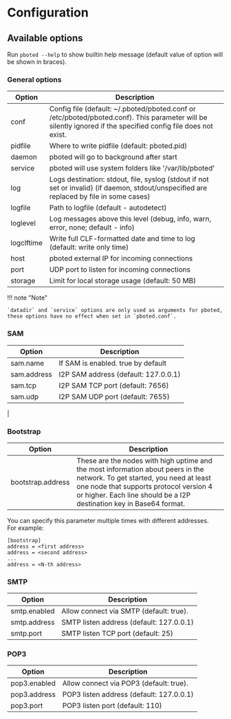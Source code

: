 # Configuration

## Available options

Run `pboted --help` to show builtin help message (default value of option will be shown in braces).

### General options


| Option     | Description                        |
|------------|------------------------------------|
| conf       | Config file (default: ~/.pboted/pboted.conf or /etc/pboted/pboted.conf). This parameter will be silently ignored if the specified config file does not exist. |
| pidfile    | Where to write pidfile (default: pboted.pid) |
| daemon     | pboted will go to background after start |
| service    | pboted will use system folders like '/var/lib/pboted' |
| log        | Logs destination: stdout, file, syslog (stdout if not set or invalid) (if daemon, stdout/unspecified are replaced by file in some cases) |
| logfile    | Path to logfile (default - autodetect) |
| loglevel   | Log messages above this level (debug, info, warn, error, none; default - info) |
| logclftime | Write full CLF-formatted date and time to log (default: write only time) |
| host       | pboted external IP for incoming connections |
| port       | UDP port to listen for incoming connections |
| storage    | Limit for local storage usage (default: 50 MB) |

!!! note "Note"

    `datadir` and `service` options are only used as arguments for pboted, these options have no effect when set in `pboted.conf`.


### SAM

| Option      | Description                          |
|-------------|--------------------------------------|
| sam.name    | If SAM is enabled. true by default   |
| sam.address | I2P SAM address (default: 127.0.0.1) |
| sam.tcp     | I2P SAM TCP port (default: 7656)     |
| sam.udp     | I2P SAM UDP port (default: 7655)     |
| 

### Bootstrap

| Option            | Description                        |
|-------------------|------------------------------------|
| bootstrap.address | These are the nodes with high uptime and the most information about peers in the network. To get started, you need at least one node that supports protocol version 4 or higher. Each line should be a I2P destination key in Base64 format. |

You can specify this parameter multiple times with different addresses.   
For example: 

```
[bootstrap]
address = <first address>
address = <second address>
...
address = <N-th address>
```

### SMTP

| Option       | Description                              |
|--------------|------------------------------------------|
| smtp.enabled | Allow connect via SMTP (default: true).  |
| smtp.address | SMTP listen address (default: 127.0.0.1) |
| smtp.port    | SMTP listen TCP port (default: 25)       |

### POP3

| Option       | Description                              |
|--------------|------------------------------------------|
| pop3.enabled | Allow connect via POP3 (default: true).  |
| pop3.address | POP3 listen address (default: 127.0.0.1) |
| pop3.port    | POP3 listen port (default: 110)          |
